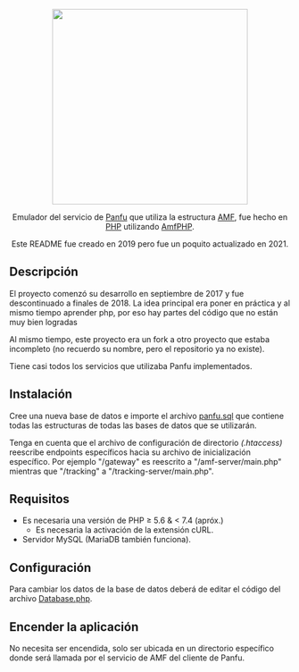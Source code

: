 <p  align="center">
<img src="https://i.imgur.com/UPLLVsW.png" width="350"></img>
<p align="center">Emulador del servicio de  <a href="https://en.wikipedia.org/wiki/Panfu">Panfu</a> que utiliza la estructura <a href="https://en.wikipedia.org/wiki/Action_Message_Format">AMF</a>, fue hecho en <a href="https://php.net">PHP</a> utilizando <a href="https://amfphp.org">AmfPHP</a>.</p>
</p>
<p align="center">Este README fue creado en 2019 pero fue un poquito actualizado en 2021.</p>

## Descripción
El proyecto comenzó su desarrollo en septiembre de 2017 y fue descontinuado a finales de 2018. La idea principal era poner en práctica y al mismo tiempo aprender php, por eso hay partes del código que no están muy bien logradas

Al mismo tiempo, este proyecto era un fork a otro proyecto que estaba incompleto (no recuerdo su nombre, pero el repositorio ya no existe).

Tiene casi todos los servicios que utilizaba Panfu implementados.

## Instalación
Cree una nueva base de datos e importe el archivo [panfu.sql](panfu.sql) que contiene todas las estructuras de todas las bases de datos que se utilizarán.

Tenga en cuenta que el archivo de configuración de directorio _(.htaccess)_ reescribe endpoints específicos hacia su archivo de inicialización específico.
Por ejemplo "/gateway" es reescrito a "/amf-server/main.php" mientras que "/tracking" a "/tracking-server/main.php".

## Requisitos
+ Es necesaria una versión de PHP ≥ 5.6 & < 7.4 (apróx.)
	+ Es necesaria la activación de la extensión cURL. 
+ Servidor MySQL (MariaDB también funciona).

## Configuración
Para cambiar los datos de la base de datos deberá de editar el código del archivo [Database.php](/amf-server/Includes/Database.php).

## Encender la aplicación
No necesita ser encendida, solo ser ubicada en un directorio específico donde será llamada por el servicio de AMF del cliente de Panfu.